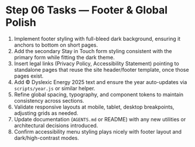 # Step 06 Tasks — Footer & Global Polish

1. Implement footer styling with full-bleed dark background, ensuring it anchors to bottom on short pages.
2. Add the secondary Stay in Touch form styling consistent with the primary form while fitting the dark theme.
3. Insert legal links (Privacy Policy, Accessibility Statement) pointing to standalone pages that reuse the site header/footer template, once those pages exist.
4. Add © Dyslexic Energy 2025 text and ensure the year auto-updates via `scripts/year.js` or similar helper.
5. Refine global spacing, typography, and component tokens to maintain consistency across sections.
6. Validate responsive layouts at mobile, tablet, desktop breakpoints, adjusting grids as needed.
7. Update documentation (`AGENTS.md` or README) with any new utilities or architectural decisions introduced.
8. Confirm accessibility menu styling plays nicely with footer layout and dark/high-contrast modes.
